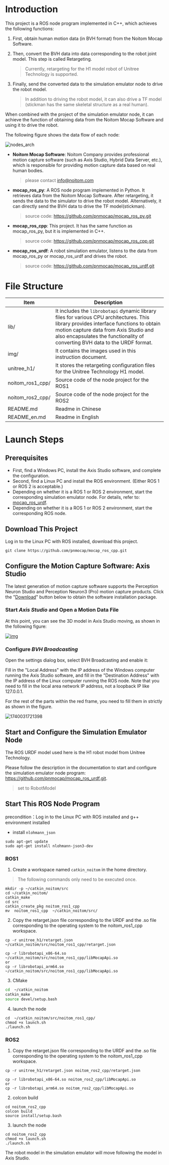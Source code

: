 
# Introduction

This project is a ROS node program implemented in C++, which achieves the following functions:

1. First, obtain human motion data (in BVH format) from the Noitom Mocap Software.

2. Then, convert the BVH data into data corresponding to the robot joint model. This step is called Retargeting.

   > Currently, retargeting for the H1 model robot of Unitree Technology is supported.

3. Finally, send the converted data to the simulation emulator node to drive the robot model.

   > In addition to driving the robot model, it can also drive a TF model (stickman has the same skeletal structure as a real human).

When combined with the project of the simulation emulator node, it can achieve the function of obtaining data from the Noitom Mocap Software and using it to drive the robot.

The following figure shows the data flow of each node:

![nodes_arch](img/nodes_arch.png)

- **Noitom Mocap Software**: Noitom Company provides professional motion capture software (such as Axis Studio, Hybrid Data Server, etc.), which is responsible for providing motion capture data based on real human bodies.

  > please contact info@noitom.com

- **mocap_ros_py**:  A ROS node program implemented in Python. It retrieves data from the Noitom Mocap Software. After retargeting, it sends the data to the simulator to drive the robot model. Alternatively, it can directly send the BVH data to drive the TF model(stickman). 

  > source code: https://github.com/pnmocap/mocap_ros_py.git

- **mocap_ros_cpp**: This project. It has the same function as mocap_ros_py, but it is implemented in C++. 

  > source code: https://github.com/pnmocap/mocap_ros_cpp.git

- **mocap_ros_urdf**: A robot simulation emulator, listens to the data from mocap_ros_py or mocap_ros_urdf and drives the robot.

  > source code:  https://github.com/pnmocap/mocap_ros_urdf.git



# File Structure

| Item            | Description                                                         |
| --------------- | ------------------------------------------------------------ |
| lib/            | It includes the `librobotapi` dynamic library files for various CPU architectures. This library provides interface functions to obtain motion capture data from Axis Studio and also encapsulates the functionality of converting BVH data to the URDF format.  |
| img/            | It contains the images used in this instruction document.                                 |
| unitree_h1/     | It stores the retargeting configuration files for the Unitree Technology H1 model. |
| noitom_ros1_cpp/| Source code of the node project for the ROS1 |
| noitom_ros2_cpp/| Source code of the node project for the ROS2 |
| README.md       | Readme in Chinese                                            |
| README_en.md    | Readme in English                                            |

# Launch Steps

## Prerequisites

- First, find a Windows PC, install the Axis Studio software, and complete the configuration.
- Second, find a Linux PC and install the ROS environment. (Either ROS 1 or ROS 2 is acceptable.)
- Depending on whether it is a ROS 1 or ROS 2 environment, start the corresponding simulation emulator node. For details, refer to: [mocap_ros_urdf](https://github.com/pnmocap/mocap_ros_urdf.git).
- Depending on whether it is a ROS 1 or ROS 2 environment, start the corresponding ROS node.

## Download This Project

Log in to the Linux PC with ROS installed, download this project.

~~~
git clone https://github.com/pnmocap/mocap_ros_cpp.git
~~~


## Configure the Motion Capture Software: Axis Studio

The latest generation of motion capture software supports the Perception Neuron Studio and Perception Neuron3 (Pro) motion capture products. Click the "[Download](https://shopcdn.noitom.com.cn/software/9d68e93a50424cac8fbc6d6c9e5bd3da/Axis_Studio_nacs_x64_2_12_13808_2521_20241209183103543.zip)" button below to obtain the software installation package.

### Start *Axis Studio* and Open a Motion Data File

At this point, you can see the 3D model in Axis Studio moving, as shown in the following figure:

   [![img](img/launch_axis_studio.gif)](img/launch_axis_studio.gif)

### Configure *BVH Broadcasting*

Open the settings dialog box, select BVH Broadcasting and enable it:

Fill in the "Local Address" with the IP address of the Windows computer running the Axis Studio software, and fill in the "Destination Address" with the IP address of the Linux computer running the ROS node. Note that you need to fill in the local area network IP address, not a loopback IP like 127.0.0.1.

For the rest of the parts within the red frame, you need to fill them in strictly as shown in the figure.

![1740031721398](img/bvh_edit.png)


## Start and Configure the Simulation Emulator Node

The ROS URDF model used here is the H1 robot model from Unitree Technology.

Please follow the description in the documentation to start and configure the simulation emulator node program: https://github.com/pnmocap/mocap_ros_urdf.git.

> set to RobotModel

## Start This ROS Node Program

precondition：Log in to the Linux PC with ROS installed and g++ environment installed

- install `nlohmann_json` 

~~~
sudo apt-get update
sudo apt-get install nlohmann-json3-dev
~~~

### ROS1

1. Create a workspace named `catkin_noitom` in the home directory.

> The following commands only need to be executed once.

~~~
mkdir -p ~/catkin_noitom/src   
cd ~/catkin_noitom/             
catkin_make                 
cd src                                         
catkin_create_pkg noitom_ros1_cpp
mv  noitom_ros1_cpp  ~/catkin_noitom/src/
~~~

2. Copy the retarget.json file corresponding to the URDF and the .so file corresponding to the operating system to the noitom_ros1_cpp workspace.

~~~
cp -r unitree_h1/retarget.json ~/catkin_noitom/src/noitom_ros1_cpp/retarget.json

cp -r librobotapi_x86-64.so  ~/catkin_noitom/src/noitom_ros1_cpp/libMocapApi.so
or 
cp -r librobotapi_arm64.so  ~/catkin_noitom/src/noitom_ros1_cpp/libMocapApi.so
~~~

3. CMake

```sh
cd  ~/catkin_noitom
catkin_make
source devel/setup.bash
```

4. launch the node

~~~
cd  ~/catkin_noitom/src/noitom_ros1_cpp/
chmod +x launch.sh 
./launch.sh
~~~

### ROS2

1. Copy the retarget.json file corresponding to the URDF and the .so file corresponding to the operating system to the noitom_ros1_cpp workspace.

~~~
cp -r unitree_h1/retarget.json noitom_ros2_cpp/retarget.json

cp -r librobotapi_x86-64.so noitom_ros2_cpp/libMocapApi.so
or 
cp -r librobotapi_arm64.so noitom_ros2_cpp/libMocapApi.so
~~~

2. colcon build

~~~
cd noitom_ros2_cpp
colcon build
source install/setup.bash
~~~

3. launch the node

~~~
cd noitom_ros2_cpp
chmod +x launch.sh 
./launch.sh
~~~

The robot model in the simulation emulator will move following the model in Axis Studio.